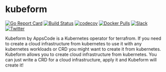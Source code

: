 # kubeform

[![Go Report Card](https://goreportcard.com/badge/kubeform.dev/kubeform)](https://goreportcard.com/report/kubeform.dev/kubeform)
[![Build Status](https://github.com/kubeform/kubeform/workflows/CI/badge.svg)](https://github.com/kubeform/kubeform/actions?workflow=CI)
[![codecov](https://codecov.io/gh/kubeform/kubeform/branch/master/graph/badge.svg)](https://codecov.io/gh/kubeform/kubeform)
[![Docker Pulls](https://img.shields.io/docker/pulls/kubeform/kubeform.svg)](https://hub.docker.com/r/kubeform/kubeform/)
[![Slack](https://slack.appscode.com/badge.svg)](https://slack.appscode.com)
[![Twitter](https://img.shields.io/twitter/follow/kubeform.svg?style=social&logo=twitter&label=Follow)](https://twitter.com/intent/follow?screen_name=Kubeform)

Kubeform by AppsCode is a Kubernetes operator for terrafrom. If you need to create a cloud infrastructure from kubernetes to use it with any kubernetes workloads or CRD you might want to create it from kubernetes. Kubeform allows you to create cloud infrastructure from kubernetes. You can just write a CRD for a cloud infrastructure, apply it and Kubeform will create it!
